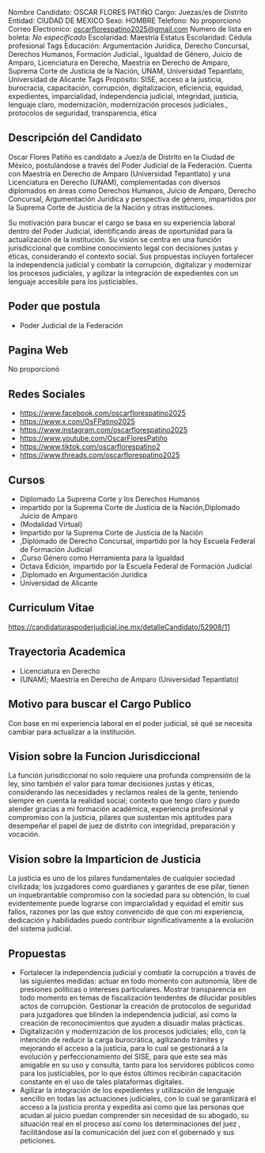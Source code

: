 Nombre Candidato: OSCAR FLORES PATIÑO
Cargo: Juezas/es de Distrito
Entidad: CIUDAD DE MEXICO
Sexo: HOMBRE
Telefono: No proporcionó
Correo Electronico: oscarflorespatino2025@gmail.com
Numero de lista en boleta: *No especificado*
Escolaridad: Maestría
Estatus Escolaridad: Cédula profesional
Tags Educación: Argumentación Jurídica, Derecho Concursal, Derechos Humanos, Formación Judicial., Igualdad de Género, Juicio de Amparo, Licenciatura en Derecho, Maestría en Derecho de Amparo, Suprema Corte de Justicia de la Nación, UNAM, Universidad Tepantlato, Universidad de Alicante
Tags Propósito: SISE, acceso a la justicia, burocracia, capacitación, corrupción, digitalización, eficiencia, equidad, expedientes, imparcialidad, independencia judicial, integridad, justicia, lenguaje claro, modernización, modernización procesos judiciales., protocolos de seguridad, transparencia, ética


## Descripción del Candidato 

Oscar Flores Patiño es candidato a Juez/a de Distrito en la Ciudad de México, postulándose a través del Poder Judicial de la Federación. Cuenta con Maestría en Derecho de Amparo (Universidad Tepantlato) y una Licenciatura en Derecho (UNAM), complementadas con diversos diplomados en áreas como Derechos Humanos, Juicio de Amparo, Derecho Concursal, Argumentación Jurídica y perspectiva de género, impartidos por la Suprema Corte de Justicia de la Nación y otras instituciones.

Su motivación para buscar el cargo se basa en su experiencia laboral dentro del Poder Judicial, identificando áreas de oportunidad para la actualización de la institución.  Su visión se centra en una función jurisdiccional que combine conocimiento legal con decisiones justas y éticas, considerando el contexto social.  Sus propuestas incluyen fortalecer la independencia judicial y combatir la corrupción, digitalizar y modernizar los procesos judiciales, y agilizar la integración de expedientes con un lenguaje accesible para los justiciables.


## Poder que postula

- Poder Judicial de la Federación


## Pagina Web

No proporcionó


## Redes Sociales

- https://www.facebook.com/oscarflorespatino2025
- https://www.x.com/OsFPatino2025
- https://www.instagram.com/oscarflorespatino2025
- https://www.youtube.com/OscarFloresPatiño
- https://www.tiktok.com/oscarflorespatino2
- https://www.threads.com/oscarflorespatino2025


## Cursos

- Diplomado La Suprema Corte y los Derechos Humanos
- impartido por la Suprema Corte de Justicia de la Nación,Diplomado Juicio de Amparo
- (Modalidad Virtual)
- Impartido por la Suprema Corte de Justicia de la Nación
- ,Diplomado de Derecho Concursal, impartido por la hoy Escuela Federal de Formación Judicial
- ,Curso Género como Herramienta para la Igualdad
- Octava Edición, impartido por la Escuela Federal de Formación Judicial
- ,Diplomado en Argumentación Jurídica
- Universidad de Alicante


## Curriculum Vitae

https://candidaturaspoderjudicial.ine.mx/detalleCandidato/52908/11


## Trayectoria Academica

- Licenciatura en Derecho
- (UNAM); Maestría en Derecho de Amparo (Universidad Tepantlato)


## Motivo para buscar el Cargo Publico

Con base en mi experiencia laboral en el poder judicial, sé qué se necesita cambiar para actualizar a la institución.


## Vision sobre la Funcion Jurisdiccional

La función jurisdiccional no solo requiere una profunda comprensión de la ley, sino también el valor para tomar decisiones justas y éticas, considerando las necesidades y reclamos reales de la gente, teniendo siempre en cuenta la realidad social; contexto que tengo claro y puedo atender gracias a mi formación académica, experiencia profesional y compromiso con la justicia, pilares que sustentan mis aptitudes para desempeñar el papel de juez de distrito con integridad, preparación y vocación.


## Vision sobre la Imparticion de Justicia

La justicia es uno de los pilares fundamentales de cualquier sociedad civilizada; los juzgadores como guardianes y garantes de ese pilar, tienen un inquebrantable compromiso con la sociedad para su obtención, lo cual evidentemente puede lograrse con imparcialidad y equidad el emitir sus fallos, razones por las que estoy convencido de que con mi experiencia, dedicación y habilidades puedo contribuir significativamente a la evolución del sistema judicial.


## Propuestas

- Fortalecer la independencia judicial y combatir la corrupción a través de las siguientes medidas: actuar en todo momento con autonomía, libre de presiones políticas o intereses particulares. Mostrar transparencia en todo momento en temas de fiscalización tendentes de dilucidar posibles actos de corrupción. Gestionar la creación de protocolos de seguridad para juzgadores que blinden la independencia judicial, así como la creación de reconocimientos que ayuden a disuadir malas prácticas.
- Digitalización y modernización de los procesos judiciales; ello, con la intención de reducir la carga burocrática, agilizando trámites y mejorando el acceso a la justicia, para lo cual se gestionará a la evolución y perfeccionamiento del SISE, para que este sea más amigable en su uso y consulta, tanto para los servidores públicos como para los justiciables, por lo que éstos últimos recibirán capacitación constante en el uso de tales plataformas digitales.
- Agilizar la integración de los expedientes y utilización de lenguaje sencillo en todas las actuaciones judiciales, con lo cual se garantizará el acceso a la justicia pronta y expedita así como que las personas que acudan al juicio puedan comprender sin necesidad de su abogado, su situación real en el proceso así como los determinaciones del juez , facilitándose así la comunicación del juez con el gobernado y sus peticiones.

